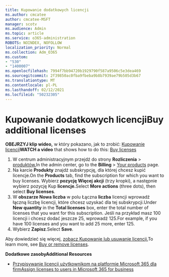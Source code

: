 ```yaml
---
title: Kupowanie dodatkowych licencji
ms.author: cmcatee
author: cmcatee-MSFT
manager: scotv
ms.audience: Admin
ms.topic: article
ms.service: o365-administration
ROBOTS: NOINDEX, NOFOLLOW
localization_priority: Normal
ms.collection: Adm_O365
ms.custom:
- "530"
- "1400007"
ms.openlocfilehash: 7994f7bb94720b1929790f587a9506c5e3dea469
ms.sourcegitcommit: 2f39850ac0fba9fbeba9b8b7939ae79b505d3b67
ms.translationtype: MT
ms.contentlocale: pl-PL
ms.lasthandoff: 02/12/2021
ms.locfileid: "50232305"
---
```

# <a name="buy-additional-licenses"></a><span data-ttu-id="b654c-102">Kupowanie dodatkowych licencji</span><span class="sxs-lookup"><span data-stu-id="b654c-102">Buy additional licenses</span></span>

<span data-ttu-id="b654c-103">**OBEJRZYJ klip wideo,** w który pokazano, jak to zrobić: [Kupowanie licencji](https://go.microsoft.com/fwlink/p/?linkid=2154857)</span><span class="sxs-lookup"><span data-stu-id="b654c-103">**WATCH a video** that shows how to do this: [Buy licenses](https://go.microsoft.com/fwlink/p/?linkid=2154857)</span></span>

1. <span data-ttu-id="b654c-104">W centrum administracyjnym przejdź do strony **Rozliczenia**  >  [produktów.](https://go.microsoft.com/fwlink/p/?linkid=842054)</span><span class="sxs-lookup"><span data-stu-id="b654c-104">In the admin center, go to the **Billing** > [Your products](https://go.microsoft.com/fwlink/p/?linkid=842054) page.</span></span>
2. <span data-ttu-id="b654c-105">Na karcie **Produkty** znajdź subskrypcję, dla której chcesz kupić licencje.</span><span class="sxs-lookup"><span data-stu-id="b654c-105">On the **Products** tab, find the subscription for which you want to buy licenses.</span></span> <span data-ttu-id="b654c-106">Wybierz **pozycję Więcej akcji** (trzy kropki), a następnie wybierz pozycję Kup **licencje.**</span><span class="sxs-lookup"><span data-stu-id="b654c-106">Select **More actions** (three dots), then select **Buy licenses**.</span></span>
3. <span data-ttu-id="b654c-107">W **obszarze Nowa liczba** w polu Łączna **liczba** licencji wprowadź łączną liczbę licencji, które chcesz uzyskać dla tej subskrypcji.</span><span class="sxs-lookup"><span data-stu-id="b654c-107">Under **New quantity** in the **Total licenses** box, enter the total number of licenses that you want for this subscription.</span></span> <span data-ttu-id="b654c-108">Jeśli na przykład masz 100 licencji i chcesz dodać jeszcze 25, wprowadź 125.</span><span class="sxs-lookup"><span data-stu-id="b654c-108">For example, if you have 100 licenses and you want to add 25 more, enter 125.</span></span>
4. <span data-ttu-id="b654c-109">Wybierz **Zapisz**.</span><span class="sxs-lookup"><span data-stu-id="b654c-109">Select **Save**.</span></span>

<span data-ttu-id="b654c-110">Aby dowiedzieć się więcej, [zobacz Kupowanie lub usuwanie licencji.](https://docs.microsoft.com/microsoft-365/commerce/licenses/buy-licenses)</span><span class="sxs-lookup"><span data-stu-id="b654c-110">To learn more, see [Buy or remove licenses](https://docs.microsoft.com/microsoft-365/commerce/licenses/buy-licenses).</span></span>

<span data-ttu-id="b654c-111">**Dodatkowe zasoby**</span><span class="sxs-lookup"><span data-stu-id="b654c-111">**Additional Resources**</span></span>

- [<span data-ttu-id="b654c-112">Przypisywanie licencji użytkownikom na platformie Microsoft 365 dla firm</span><span class="sxs-lookup"><span data-stu-id="b654c-112">Assign licenses to users in Microsoft 365 for business</span></span>](https://docs.microsoft.com/microsoft-365/admin/manage/assign-licenses-to-users)